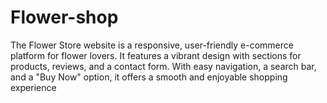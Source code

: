 # Flower-shop
The Flower Store website is a responsive, user-friendly e-commerce platform for flower lovers. It features a vibrant design with sections for products, reviews, and a contact form. With easy navigation, a search bar, and a "Buy Now" option, it offers a smooth and enjoyable shopping experience
